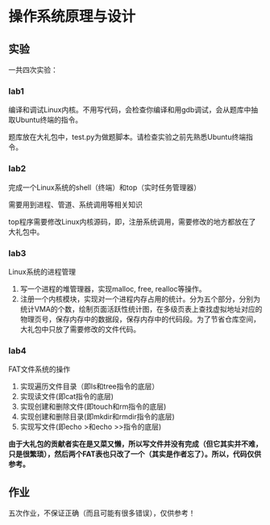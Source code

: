 # 操作系统原理与设计

## 实验

一共四次实验：

### lab1

编译和调试Linux内核。不用写代码，会检查你编译和用gdb调试，会从题库中抽取Ubuntu终端的指令。

题库放在大礼包中，test.py为做题脚本。请检查实验之前先熟悉Ubuntu终端指令。

### lab2

完成一个Linux系统的shell（终端）和top（实时任务管理器）

需要用到进程、管道、系统调用等相关知识

top程序需要修改Linux内核源码，即，注册系统调用，需要修改的地方都放在了大礼包中。

### lab3

Linux系统的进程管理

1. 写一个进程的堆管理器，实现malloc, free, realloc等操作。
2. 注册一个内核模块，实现对一个进程内存占用的统计。分为五个部分，分别为统计VMA的个数，绘制页面活跃性统计图，在多级页表上查找虚拟地址对应的物理页号，保存内存中的数据段，保存内存中的代码段。为了节省仓库空间，大礼包中只放了需要修改的文件代码。

### lab4

FAT文件系统的操作

1. 实现遍历文件目录（即ls和tree指令的底层）
2. 实现读文件(即cat指令的底层)
3. 实现创建和删除文件(即touch和rm指令的底层)
4. 实现创建和删除目录(即mkdir和rmdir指令的底层)
5. 实现写文件(即echo >和echo >>指令的底层)

**由于大礼包的贡献者实在是又菜又懒，所以写文件并没有完成（但它其实并不难，只是很繁琐），然后两个FAT表也只改了一个（其实是作者忘了）。所以，代码仅供参考。**

## 作业

五次作业，不保证正确（而且可能有很多错误），仅供参考！